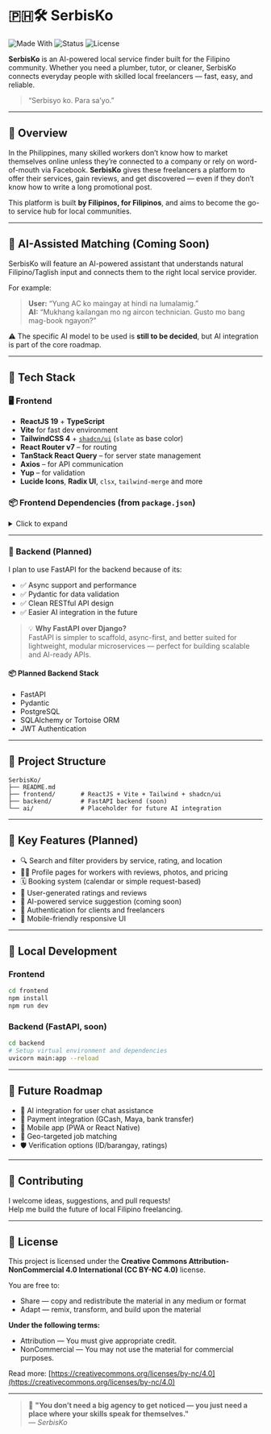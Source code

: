 # 🇵🇭🛠️ SerbisKo

![Made With](https://img.shields.io/badge/made%20with-love-red)
![Status](https://img.shields.io/badge/status-learning-blue)
![License](https://img.shields.io/badge/license-CC%20BY--NC%204.0-lightgrey)


**SerbisKo** is an AI-powered local service finder built for the Filipino community. Whether you need a plumber, tutor, or cleaner, SerbisKo connects everyday people with skilled local freelancers — fast, easy, and reliable.

> “Serbisyo ko. Para sa’yo.”

---

## 📌 Overview

In the Philippines, many skilled workers don’t know how to market themselves online unless they’re connected to a company or rely on word-of-mouth via Facebook. **SerbisKo** gives these freelancers a platform to offer their services, gain reviews, and get discovered — even if they don’t know how to write a long promotional post.

This platform is built **by Filipinos, for Filipinos**, and aims to become the go-to service hub for local communities.

---

## 🧠 AI-Assisted Matching (Coming Soon)

SerbisKo will feature an AI-powered assistant that understands natural Filipino/Taglish input and connects them to the right local service provider.

For example:

> **User:** “Yung AC ko maingay at hindi na lumalamig.”  
> **AI:** “Mukhang kailangan mo ng aircon technician. Gusto mo bang mag-book ngayon?”

⚠️ The specific AI model to be used is **still to be decided**, but AI integration is part of the core roadmap.

---

## 🧰 Tech Stack

### 🖥️ Frontend

- **ReactJS 19** + **TypeScript**
- **Vite** for fast dev environment
- **TailwindCSS 4** + [`shadcn/ui`](https://ui.shadcn.com/) (`slate` as base color)
- **React Router v7** – for routing
- **TanStack React Query** – for server state management
- **Axios** – for API communication
- **Yup** – for validation
- **Lucide Icons**, **Radix UI**, `clsx`, `tailwind-merge` and more

### 📦 Frontend Dependencies (from `package.json`)

<details>
<summary>Click to expand</summary>

```json
{
  "dependencies": {
    "@radix-ui/react-dialog": "^1.1.14",
    "@tailwindcss/vite": "^4.1.11",
    "@tanstack/react-query": "^5.82.0",
    "axios": "^1.10.0",
    "clsx": "^2.1.1",
    "lucide-react": "^0.525.0",
    "react": "^19.1.0",
    "react-dom": "^19.1.0",
    "react-icons": "^5.5.0",
    "react-router-dom": "^7.6.3",
    "tailwind-merge": "^3.3.1",
    "tailwindcss": "^4.1.11",
    "yup": "^1.6.1"
  }
}

```
</details>

---

### 🔧 Backend (Planned)

I plan to use FastAPI for the backend because of its:

- ✅ Async support and performance  
- ✅ Pydantic for data validation  
- ✅ Clean RESTful API design  
- ✅ Easier AI integration in the future  

> 💡 **Why FastAPI over Django?**  
> FastAPI is simpler to scaffold, async-first, and better suited for lightweight, modular microservices — perfect for building scalable and AI-ready APIs.

#### 📦 Planned Backend Stack

- FastAPI  
- Pydantic  
- PostgreSQL  
- SQLAlchemy or Tortoise ORM  
- JWT Authentication  

---

## 📁 Project Structure

```text
SerbisKo/
├── README.md
├── frontend/       # ReactJS + Vite + Tailwind + shadcn/ui
├── backend/        # FastAPI backend (soon)
└── ai/             # Placeholder for future AI integration
```

---

## 🔑 Key Features (Planned)

- 🔍 Search and filter providers by service, rating, and location  
- 🧑‍🔧 Profile pages for workers with reviews, photos, and pricing  
- 🗓️ Booking system (calendar or simple request-based)  
- 💬 User-generated ratings and reviews  
- 🧠 AI-powered service suggestion (coming soon)  
- 🔐 Authentication for clients and freelancers  
- 📱 Mobile-friendly responsive UI  

---

## 🧪 Local Development

### Frontend

```bash
cd frontend
npm install
npm run dev
```

### Backend (FastAPI, soon)

```bash
cd backend
# Setup virtual environment and dependencies
uvicorn main:app --reload
```

---

## 🚀 Future Roadmap

- 🤖 AI integration for user chat assistance  
- 💸 Payment integration (GCash, Maya, bank transfer)  
- 📱 Mobile app (PWA or React Native)  
- 📍 Geo-targeted job matching  
- 🛡️ Verification options (ID/barangay, ratings)  

---

## 🤝 Contributing

I welcome ideas, suggestions, and pull requests!  
Help me build the future of local Filipino freelancing.

---

## 📄 License

This project is licensed under the **Creative Commons Attribution-NonCommercial 4.0 International (CC BY-NC 4.0)** license.

You are free to:
- Share — copy and redistribute the material in any medium or format
- Adapt — remix, transform, and build upon the material

**Under the following terms:**
- Attribution — You must give appropriate credit.
- NonCommercial — You may not use the material for commercial purposes.

Read more: [https://creativecommons.org/licenses/by-nc/4.0](https://creativecommons.org/licenses/by-nc/4.0)

---

> 🧰 **"You don’t need a big agency to get noticed — you just need a place where your skills speak for themselves."**  
> — *SerbisKo*
